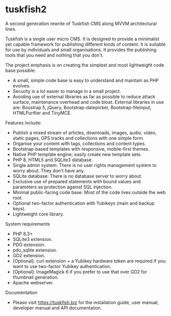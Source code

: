 # tuskfish2
A second generation rewrite of Tuskfish CMS along MVVM architectural lines.

Tuskfish is a single user micro CMS. It is designed to provide a minimalist yet capable framework for
publishing different kinds of content. It is suitable for use by individuals and small
organisations. It provides the publishing tools that you need and nothing that you don't.

The project emphasis is on creating the simplest and most lightweight code base possible:
* A small, simple code base is easy to understand and maintain as PHP evolves.
* Security is a lot easier to manage in a small project.
* Avoiding use of external libraries as far as possible to reduce attack surface, maintenance overhead
  and code bloat. External libraries in use are: Boostrap 5, jQuery, Bootstrap-datepicker,
  Bootstrap-fileinput, HTMLPurifier and TinyMCE.

Features include:
* Publish a mixed stream of articles, downloads, images, audio, video, static pages, GPS tracks and collections with one simple form.
* Organise your content with tags, collections and content types.
* Bootstrap-based templates with responsive, mobile-first themes.
* Native PHP template engine; easily create new template sets.
* PHP 8, HTML5 and SQLite3 database.
* Single admin system: There is no user rights management system to worry about. They don't have any.
* SQLite database: There is no database server to worry about.
* Exclusive use of prepared statements with bound values and parameters as protection against SQL injection.
* Minimal public-facing code base: Most of the code lives outside the web root.
* Optional two-factor authentication with Yubikeys (main and backup keys).
* Lightweight core library.

System requirements
* PHP 8.3+
* SQLite3 extension.
* PDO extension.
* pdo_sqlite extension.
* GD2 extension.
* [Optional]: curl extension + a Yubikey hardware token are required if you want to use two-factor Yubikey authentication.
* [Optional]: ImageMagick 6 if you prefer to use that over GD2 for thumbnail generation.
* Apache webserver.

Documentation
* Please visit https://tuskfish.biz for the installation guide, user manual, developer manual and API documentation.
